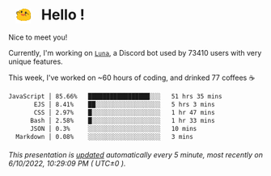 <h1>   <img src="./spoinky.gif" style="vertical-align:middle;" width="30px">   Hello ! </h1>

Nice to meet you!

Currently, I'm working on <a href='https://github.com/Asgarrrr/Luna'>`Luna`</a>, a Discord bot used by 73410 users with very unique features.

This week, I've worked on ~60 hours of coding, and drinked 77 coffees ☕

```
JavaScript │ 85.66%   █████████████████░░░   51 hrs 35 mins
       EJS │ 8.41%    ██░░░░░░░░░░░░░░░░░░   5 hrs 3 mins
       CSS │ 2.97%    █░░░░░░░░░░░░░░░░░░░   1 hr 47 mins
      Bash │ 2.58%    █░░░░░░░░░░░░░░░░░░░   1 hr 33 mins
      JSON │ 0.3%     ░░░░░░░░░░░░░░░░░░░░   10 mins
  Markdown │ 0.08%    ░░░░░░░░░░░░░░░░░░░░   3 mins
```

###### This presentation is [updated](https://github.com/Asgarrrr) automatically every 5 minute, most recently on 6/10/2022, 10:29:09 PM ( UTC±0 ).